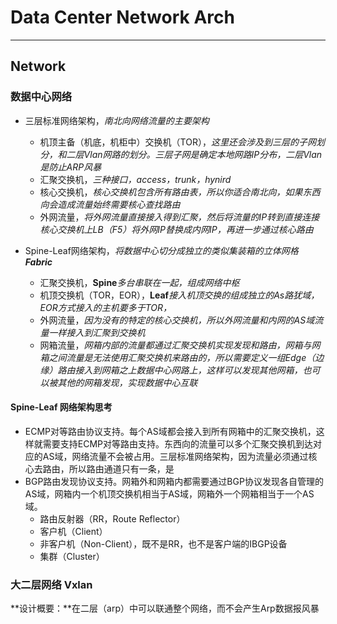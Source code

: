 # Data Center Network Arch

---

## Network

### 数据中心网络

- 三层标准网络架构，*南北向网络流量的主要架构*
  - 机顶主备（机底，机柜中）交换机（TOR），*这里还会涉及到三层的子网划分，和二层Vlan网路的划分。三层子网是确定本地网路IP分布，二层Vlan是防止ARP风暴*
  - 汇聚交换机，*三种接口，access，trunk，hynird*
  - 核心交换机，*核心交换机包含所有路由表，所以你适合南北向，如果东西向会造成流量始终需要核心查找路由*
  - 外网流量，*将外网流量直接接入得到汇聚，然后将流量的IP转到直接连接核心交换机上LB（F5）将外网IP替换成内网IP，再进一步通过核心路由*

- Spine-Leaf网络架构，*将数据中心切分成独立的类似集装箱的立体网格**Fabric***
  - 汇聚交换机，**Spine***多台串联在一起，组成网络中枢*
  - 机顶交换机（TOR，EOR），**Leaf***接入机顶交换的组成独立的As路犹域，EOR方式接入的主机要多于TOR，*
  - 外网流量，*因为没有的特定的核心交换机，所以外网流量和内网的AS域流量一样接入到汇聚到交换机*
  - 网箱流量，*网箱内部的流量都通过汇聚交换机实现发现和路由，网箱与网箱之间流量是无法使用汇聚交换机来路由的，所以需要定义一组Edge（边缘）路由接入到网箱之上数据中心网路上，这样可以发现其他网箱，也可以被其他的网箱发现，实现数据中心互联*

#### Spine-Leaf 网络架构思考

- ECMP对等路由协议支持。每个AS域都会接入到所有网箱中的汇聚交换机，这样就需要支持ECMP对等路由支持。东西向的流量可以多个汇聚交换机到达对应的AS域，网络流量不会被占用。三层标准网络架构，因为流量必须通过核心去路由，所以路由通道只有一条，是
- BGP路由发现协议支持。网箱外和网箱内都需要通过BGP协议发现各自管理的AS域，网箱内一个机顶交换机相当于AS域，网箱外一个网箱相当于一个AS域。
  - 路由反射器（RR，Route Reflector）
  - 客户机（Client）
  - 非客户机（Non-Client），既不是RR，也不是客户端的IBGP设备
  - 集群（Cluster）

### 大二层网络 Vxlan

**设计概要：**在二层（arp）中可以联通整个网络，而不会产生Arp数据报风暴

